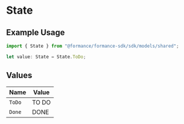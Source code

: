 # State

## Example Usage

```typescript
import { State } from "@formance/formance-sdk/sdk/models/shared";

let value: State = State.ToDo;
```

## Values

| Name   | Value  |
| ------ | ------ |
| `ToDo` | TO DO  |
| `Done` | DONE   |
